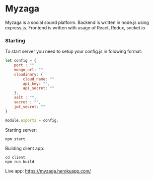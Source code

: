 # Myzaga
Myzaga is a social sound platform.
Backend is written in node.js using express.js.
Frontend is written with usage of React, Redux, socket.io.


### Starting
To start server you need to setup your config.js in folowing format:
```js
let config = {
    port : ""
    mongo_url: ""
    cloudinary: {
        cloud_name: ""
        api_key: "",
        api_secret: ""
    },
    salt : "",
    secret : "",
    jwt_secret: ""
}

module.exports = config;
```

Starting server: 
```
npm start
```
Building client app:
```
cd client
npm run build
```

Live app:
https://myzaga.herokuapp.com/
